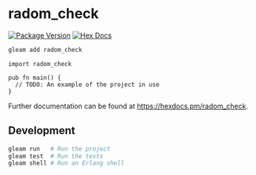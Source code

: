 # radom_check

[![Package Version](https://img.shields.io/hexpm/v/radom_check)](https://hex.pm/packages/radom_check)
[![Hex Docs](https://img.shields.io/badge/hex-docs-ffaff3)](https://hexdocs.pm/radom_check/)

```sh
gleam add radom_check
```
```gleam
import radom_check

pub fn main() {
  // TODO: An example of the project in use
}
```

Further documentation can be found at <https://hexdocs.pm/radom_check>.

## Development

```sh
gleam run   # Run the project
gleam test  # Run the tests
gleam shell # Run an Erlang shell
```
